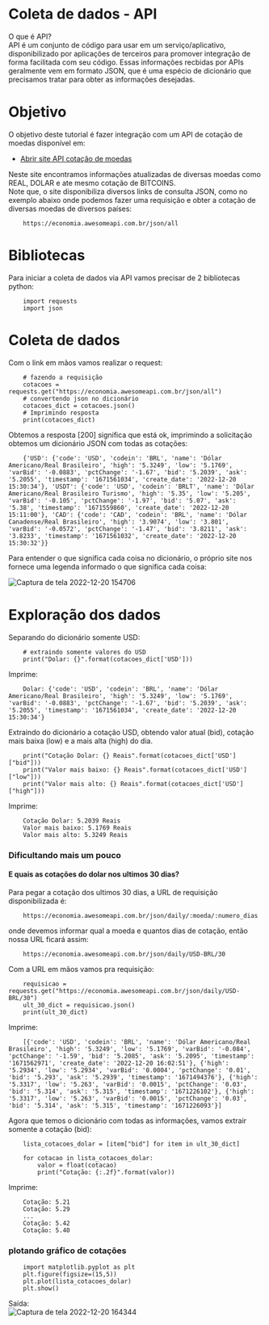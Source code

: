 # Coleta de dados - API

O que é API?<br>
API é um conjunto de código para usar em um serviço/aplicativo, disponibilizado por aplicações de terceiros para promover integração de forma facilitada com seu código. Essas informações recbidas por APIs geralmente vem em formato JSON, que é uma espécio de dicionário que precisamos tratar para obter as informações desejadas.

# Objetivo
O objetivo deste tutorial é fazer integração com um API de cotação de moedas disponível em:<br>

- <a href="https://docs.awesomeapi.com.br/api-de-moedas"> Abrir site API cotação de moedas</a>

Neste site encontramos informações atualizadas de diversas moedas como REAL, DOLAR e ate mesmo cotação de BITCOINS.<br>
Note que, o site disponibiliza diversos links de consulta JSON, como no exemplo abaixo onde podemos fazer uma requisição e obter a cotação de diversas moedas de diversos países:

        https://economia.awesomeapi.com.br/json/all

# Bibliotecas 
Para iniciar a coleta de dados via API vamos precisar de 2 bibliotecas python:

        import requests
        import json
        
# Coleta de dados

Com o link em mãos vamos realizar o request:

        # fazendo a requisição
        cotacoes = requests.get("https://economia.awesomeapi.com.br/json/all")
        # convertendo json no dicionário
        cotacoes_dict = cotacoes.json()
        # Imprimindo resposta
        print(cotacoes_dict)
        
Obtemos a resposta [200] significa que está ok, imprimindo a solicitação obtemos um dicionário JSON com todas as cotações:

        {'USD': {'code': 'USD', 'codein': 'BRL', 'name': 'Dólar Americano/Real Brasileiro', 'high': '5.3249', 'low': '5.1769', 'varBid': '-0.0883', 'pctChange': '-1.67', 'bid': '5.2039', 'ask': '5.2055', 'timestamp': '1671561034', 'create_date': '2022-12-20 15:30:34'}, 'USDT': {'code': 'USD', 'codein': 'BRLT', 'name': 'Dólar Americano/Real Brasileiro Turismo', 'high': '5.35', 'low': '5.205', 'varBid': '-0.105', 'pctChange': '-1.97', 'bid': '5.07', 'ask': '5.38', 'timestamp': '1671559860', 'create_date': '2022-12-20 15:11:00'}, 'CAD': {'code': 'CAD', 'codein': 'BRL', 'name': 'Dólar Canadense/Real Brasileiro', 'high': '3.9074', 'low': '3.801', 'varBid': '-0.0572', 'pctChange': '-1.47', 'bid': '3.8211', 'ask': '3.8233', 'timestamp': '1671561032', 'create_date': '2022-12-20 15:30:32'}}

Para entender o que significa cada coisa no dicionário, o próprio site nos fornece uma legenda informado o que significa cada coisa:

![Captura de tela 2022-12-20 154706](https://user-images.githubusercontent.com/115194365/208743390-f5e2fdbb-8447-4fdf-9ce5-0a7d259e8334.png)

# Exploração dos dados

Separando do dicionário somente USD:

        # extraindo somente valores do USD
        print("Dolar: {}".format(cotacoes_dict['USD']))
        
Imprime:

        Dolar: {'code': 'USD', 'codein': 'BRL', 'name': 'Dólar Americano/Real Brasileiro', 'high': '5.3249', 'low': '5.1769', 'varBid': '-0.0883', 'pctChange': '-1.67', 'bid': '5.2039', 'ask': '5.2055', 'timestamp': '1671561034', 'create_date': '2022-12-20 15:30:34'}

Extraindo do dicionário a cotação USD, obtendo valor atual (bid), cotação mais baixa (low) e a mais alta (high) do dia.

        print("Cotação Dolar: {} Reais".format(cotacoes_dict['USD']["bid"]))
        print("Valor mais baixo: {} Reais".format(cotacoes_dict['USD']["low"]))
        print("Valor mais alto: {} Reais".format(cotacoes_dict['USD']["high"]))

Imprime:

        Cotação Dolar: 5.2039 Reais
        Valor mais baixo: 5.1769 Reais
        Valor mais alto: 5.3249 Reais

### Dificultando mais um pouco
#### E quais as cotações do dolar nos ultimos 30 dias?
Para pegar a cotação dos ultimos 30 dias, a URL de requisição disponibilizada é:

        https://economia.awesomeapi.com.br/json/daily/:moeda/:numero_dias
        
onde devemos informar qual a moeda e quantos dias de cotação, então nossa URL ficará assim:

        https://economia.awesomeapi.com.br/json/daily/USD-BRL/30
        
Com a URL em mãos vamos pra requisição:

        requisicao = requests.get("https://economia.awesomeapi.com.br/json/daily/USD-BRL/30")
        ult_30_dict = requisicao.json()
        print(ult_30_dict)
        
Imprime:

        [{'code': 'USD', 'codein': 'BRL', 'name': 'Dólar Americano/Real Brasileiro', 'high': '5.3249', 'low': '5.1769', 'varBid': '-0.084', 'pctChange': '-1.59', 'bid': '5.2085', 'ask': '5.2095', 'timestamp': '1671562971', 'create_date': '2022-12-20 16:02:51'}, {'high': '5.2934', 'low': '5.2934', 'varBid': '0.0004', 'pctChange': '0.01', 'bid': '5.293', 'ask': '5.2939', 'timestamp': '1671494376'}, {'high': '5.3317', 'low': '5.263', 'varBid': '0.0015', 'pctChange': '0.03', 'bid': '5.314', 'ask': '5.315', 'timestamp': '1671226102'}, {'high': '5.3317', 'low': '5.263', 'varBid': '0.0015', 'pctChange': '0.03', 'bid': '5.314', 'ask': '5.315', 'timestamp': '1671226093'}]
        
Agora que temos o dicionário com todas as informações, vamos extrair somente a cotação (bid):

        lista_cotacoes_dolar = [item["bid"] for item in ult_30_dict]

        for cotacao in lista_cotacoes_dolar:
            valor = float(cotacao)
            print("Cotação: {:.2f}".format(valor))

Imprime:

        Cotação: 5.21
        Cotação: 5.29
        ...
        Cotação: 5.42
        Cotação: 5.40


### plotando gráfico de cotações

        import matplotlib.pyplot as plt
        plt.figure(figsize=(15,5))
        plt.plot(lista_cotacoes_dolar)
        plt.show()

Saída:<br>
![Captura de tela 2022-12-20 164344](https://user-images.githubusercontent.com/115194365/208753120-15503821-8e30-4f8c-97c2-cb89c2c23b67.png)

